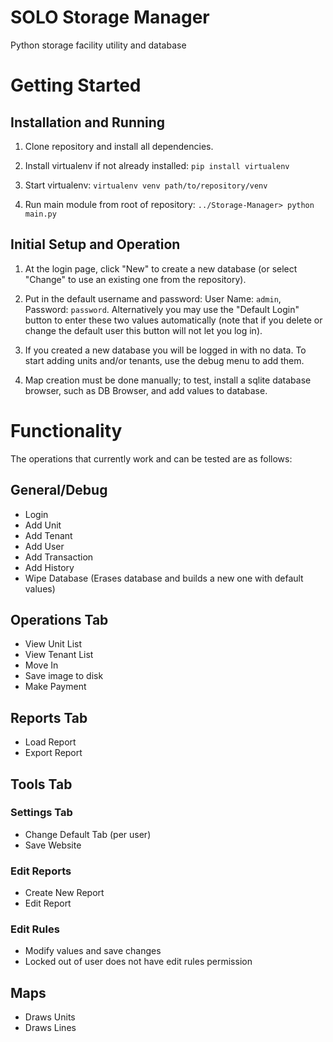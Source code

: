 # SOLO Storage Manager

Python storage facility utility and database

# Getting Started

## Installation and Running

1. Clone repository and install all dependencies.

2. Install virtualenv if not already installed: `pip install virtualenv`

3. Start virtualenv: `virtualenv venv path/to/repository/venv`

4. Run main module from root of repository: `../Storage-Manager> python main.py`

## Initial Setup and Operation

1. At the login page, click "New" to create a new database (or select "Change" to use an existing one from the repository).

2. Put in the default username and password: User Name: `admin`, Password: `password`. Alternatively you may use the "Default Login" button to enter these two values automatically (note that if you delete or change the default user this button will not let you log in).

3. If you created a new database you will be logged in with no data. To start adding units and/or tenants, use the debug menu to add them.

4. Map creation must be done manually; to test, install a sqlite database browser, such as DB Browser, and add values to database.

# Functionality

The operations that currently work and can be tested are as follows:

## General/Debug

* Login
* Add Unit
* Add Tenant
* Add User
* Add Transaction
* Add History
* Wipe Database (Erases database and builds a new one with default values)

## Operations Tab

* View Unit List
* View Tenant List
* Move In
* Save image to disk
* Make Payment

## Reports Tab

* Load Report
* Export Report

## Tools Tab

### Settings Tab

* Change Default Tab (per user)
* Save Website

### Edit Reports

* Create New Report
* Edit Report

### Edit Rules

* Modify values and save changes
* Locked out of user does not have edit rules permission

## Maps

* Draws Units
* Draws Lines
